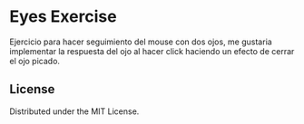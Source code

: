 # Eyes Exercise
Ejercicio para hacer seguimiento del mouse con dos ojos, me gustaria implementar la respuesta del ojo al hacer click haciendo un efecto de cerrar el ojo picado.

## License
Distributed under the MIT License.
